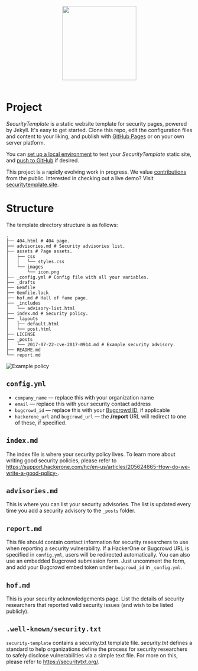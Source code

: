 <div align="center">
<img align="center" src="https://user-images.githubusercontent.com/4115778/32569683-b5075996-c4b9-11e7-8a60-7412bcd7356b.png" height="200"></img>
</div>
<div align="center">
<br/>
</div>
  
# Project

_SecurityTemplate_ is a static website template for security pages, powered by Jekyll. It's easy to get started. Clone this repo, edit the configuration files and content to your liking, and publish with [GitHub Pages](https://pages.github.com) or on your own server platform.

You can [set up a local environment](https://help.github.com/articles/setting-up-your-github-pages-site-locally-with-jekyll/) to test your _SecurityTemplate_ static site, and [push to GitHub](https://help.github.com/articles/using-jekyll-as-a-static-site-generator-with-github-pages/) if desired.

This project is a rapidly evolving work in progress. We value [contributions](https://github.com/EdOverflow/security-template/blob/master/CONTRIBUTING.md) from the public. Interested in checking out a live demo? Visit [securitytemplate.site](https://securitytemplate.site).

# Structure

The template directory structure is as follows:

```
.
├── 404.html # 404 page.
├── advisories.md # Security advisories list.
├── assets # Page assets.
│   ├── css
│   │   └── styles.css
│   └── images
│       └── icon.png
├── _config.yml # Config file with all your variables.
├── _drafts
├── Gemfile
├── Gemfile.lock
├── hof.md # Hall of fame page.
├── _includes
│   └── advisory-list.html
├── index.md # Security policy.
├── _layouts
│   ├── default.html
│   └── post.html
├── LICENSE
├── _posts
│   └── 2017-07-22-cve-2017-0914.md # Example security advisory.
├── README.md
└── report.md
```

![Example policy](https://user-images.githubusercontent.com/4115778/32572136-9d388d50-c4c1-11e7-879c-0de12c411949.png)


## `config.yml`

* `company_name` &mdash; replace this with your organization name
* `email` &mdash; replace this with your security contact address
* `bugcrowd_id` &mdash; replace this with your [Bugcrowd ID](https://docs.bugcrowd.com/v1.0/docs/embedded-submission-form), if applicable
* `hackerone_url` and `bugcrowd_url` &mdash; the <b>/report</b> URL will redirect to one of these, if specified.

## `index.md`

The index file is where your security policy lives. To learn more about writing good security policies, please refer to https://support.hackerone.com/hc/en-us/articles/205624665-How-do-we-write-a-good-policy-.

## `advisories.md`

This is where you can list your security advisories. The list is updated every time you add a security advisory to the `_posts` folder.

## `report.md`

This file should contain contact information for security researchers to use when reporting a security vulnerability. If a HackerOne or Bugcrowd URL is specified in `config.yml`, users will be redirected automatically. You can also use an embedded Bugcrowd submission form. Just uncomment the form, and add your Bugcrowd embed token under `bugcrowd_id` in `_config.yml`.

## `hof.md`

This is your security acknowledgements page. List the details of security researchers that reported valid security issues (and wish to be listed publicly).

## `.well-known/security.txt`

`security-template` contains a security.txt template file. _security.txt_ defines a standard to help organizations define the process for security researchers to safely disclose vulnerabilities via a simple text file. For more on this, please refer to https://securitytxt.org/.
